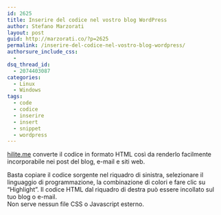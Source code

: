 ```yaml
---
id: 2625
title: Inserire del codice nel vostro blog WordPress
author: Stefano Marzorati
layout: post
guid: http://marzorati.co/?p=2625
permalink: /inserire-del-codice-nel-vostro-blog-wordpress/
authorsure_include_css:
  - 
dsq_thread_id:
  - 2074403087
categories:
  - Linux
  - Windows
tags:
  - code
  - codice
  - inserire
  - insert
  - snippet
  - wordpress
---
```

<a href="http://hilite.me/" target="_blank">hilite.me</a> converte il codice in formato HTML così da renderlo facilmente incorporabile nei post del blog, e-mail e siti web.

Basta copiare il codice sorgente nel riquadro di sinistra, selezionare il linguaggio di programmazione, la combinazione di colori e fare clic su &#8220;Highlight&#8221;. Il codice HTML dal riquadro di destra può essere incollato sul tuo blog o e-mail.  
Non serve nessun file CSS o Javascript esterno.